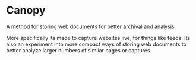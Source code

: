 # Canopy

A method for storing web documents for better archival and analysis.

More specifically its made to capture websites live, for things like feeds. Its also an experiment into more compact ways of storing web documents to better analyze larger numbers of similar pages or captures.